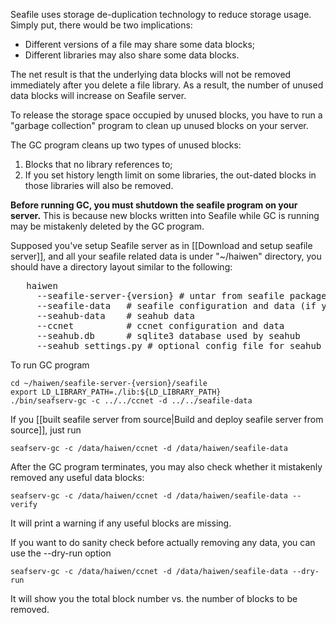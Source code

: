 Seafile uses storage de-duplication technology to reduce storage usage.
Simply put, there would be two implications:

* Different versions of a file may share some data blocks;
* Different libraries may also share some data blocks.

The net result is that the underlying data blocks will not be removed
immediately after you delete a file library. As a result, the number of
unused data blocks will increase on Seafile server.

To release the storage space occupied by unused blocks, you have to run a
"garbage collection" program to clean up unused blocks on your server.

The GC program cleans up two types of unused blocks:

1. Blocks that no library references to;
2. If you set history length limit on some libraries, the out-dated blocks in those libraries will also be removed.

**Before running GC, you must shutdown the seafile program on your server.**
This is because new blocks written into Seafile while GC is running may be
mistakenly deleted by the GC program.

Supposed you've setup Seafile server as in [[Download and setup seafile server]],
and all your seafile related data is under "~/haiwen" directory, you should have
a directory layout similar to the following:

<pre>
   haiwen
     --seafile-server-{version} # untar from seafile package
     --seafile-data   # seafile configuration and data (if you choose the default)
     --seahub-data    # seahub data
     --ccnet          # ccnet configuration and data 
     --seahub.db      # sqlite3 database used by seahub
     --seahub_settings.py # optional config file for seahub
</pre>

To run GC program

    cd ~/haiwen/seafile-server-{version}/seafile
    export LD_LIBRARY_PATH=./lib:${LD_LIBRARY_PATH}
    ./bin/seafserv-gc -c ../../ccnet -d ../../seafile-data

If you [[built seafile server from source|Build and deploy seafile server from source]],
just run

    seafserv-gc -c /data/haiwen/ccnet -d /data/haiwen/seafile-data

After the GC program terminates, you may also check whether it mistakenly removed any
useful data blocks:

    seafserv-gc -c /data/haiwen/ccnet -d /data/haiwen/seafile-data --verify

It will print a warning if any useful blocks are missing.

If you want to do sanity check before actually removing any data, you can use the --dry-run option

    seafserv-gc -c /data/haiwen/ccnet -d /data/haiwen/seafile-data --dry-run

It will show you the total block number vs. the number of blocks to be removed.